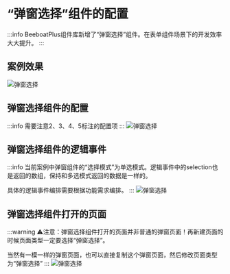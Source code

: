 <!--
 * @Description: 
 * @Author: (于智勇)zhiyong.yu@ytever.com
 * @Date: 2025-01-06 17:47:06
 * @LastEditors: (于智勇)zhiyong.yu@ytever.com
 * @LastEditTime: 2025-01-10 10:40:55
-->
# “弹窗选择”组件的配置

:::info
BeeboatPlus组件库新增了“弹窗选择”组件。在表单组件场景下的开发效率大大提升。
:::

## 案例效果

![弹窗选择](/drawing-bed/20250106/弹窗选择.gif)
<!-- ![弹窗选择](/drawing-bed/20250106/弹窗选择0.png) -->


## 弹窗选择组件的配置
:::info
需要注意2、3、4、5标注的配置项
:::
![弹窗选择](/drawing-bed/20250106/弹窗选择1.png)

## 弹窗选择组件的逻辑事件
:::info
当前案例中弹窗组件的“选择模式”为单选模式。逻辑事件中的selection也是返回的数组，保持和多选模式返回的数据是一样的。

具体的逻辑事件编排需要根据功能需求编排。
:::
![弹窗选择](/drawing-bed/20250106/弹窗选择3.png)

## 弹窗选择组件打开的页面
:::warning
⚠️注意：弹窗选择组件打开的页面并非普通的弹窗页面！再新建页面的时候页面类型一定要选择“弹窗选择”。

当然有一模一样的弹窗页面，也可以直接复制这个弹窗页面，然后修改页面类型为“弹窗选择”
:::
![弹窗选择](/drawing-bed/20250106/弹窗选择2.png)
